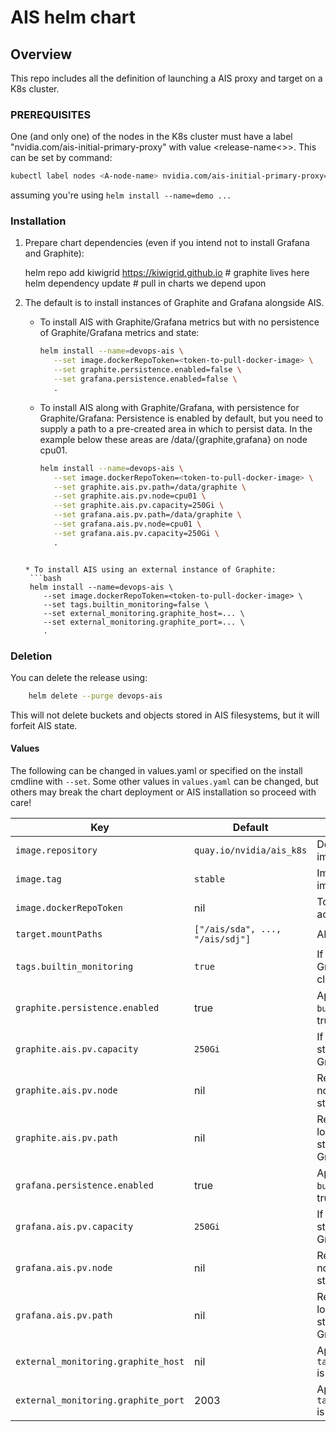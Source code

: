 # AIS helm chart 

## Overview

This repo includes all the definition of launching a AIS proxy and target on a K8s cluster.

### PREREQUISITES
One (and only one) of the nodes in the K8s cluster must have a label "nvidia.com/ais-initial-primary-proxy" with value <release-name<>>. This can be set by
command:
```bash
kubectl label nodes <A-node-name> nvidia.com/ais-initial-primary-proxy=demo
```
assuming you're using `helm install --name=demo ...`

### Installation

1. Prepare chart dependencies (even if you intend not to install Grafana and Graphite):

    helm repo add kiwigrid https://kiwigrid.github.io       # graphite lives here
    helm dependency update                                  # pull in charts we depend upon

2. The default is to install instances of Graphite and Grafana alongside AIS.

   * To install AIS with Graphite/Grafana metrics but with no persistence of Graphite/Grafana metrics and state:
     ```bash
     helm install --name=devops-ais \
        --set image.dockerRepoToken=<token-to-pull-docker-image> \
        --set graphite.persistence.enabled=false \
        --set grafana.persistence.enabled=false \
        .
      ```
   * To install AIS along with Graphite/Grafana, with persistence for Graphite/Grafana:
     Persistence is enabled by default, but you need to supply a path to a pre-created area in which to persist data. In the example below these areas are /data/{graphite,grafana} on node cpu01.
     ```bash
     helm install --name=devops-ais \
        --set image.dockerRepoToken=<token-to-pull-docker-image> \
        --set graphite.ais.pv.path=/data/graphite \
        --set graphite.ais.pv.node=cpu01 \
        --set graphite.ais.pv.capacity=250Gi \
        --set grafana.ais.pv.path=/data/graphite \
        --set grafana.ais.pv.node=cpu01 \
        --set grafana.ais.pv.capacity=250Gi \
        .
    ```

   * To install AIS using an external instance of Graphite:
     ```bash
     helm install --name=devops-ais \
        --set image.dockerRepoToken=<token-to-pull-docker-image> \
        --set tags.builtin_monitoring=false \
        --set external_monitoring.graphite_host=... \
        --set external_monitoring.graphite_port=... \
        .
    ```

### Deletion
You can delete the release using:
```bash
    helm delete --purge devops-ais
```
This will not delete buckets and objects stored in AIS filesystems, but it will forfeit AIS state.

#### Values

The following can be changed in values.yaml or specified on the install cmdline with `--set`. Some other values in `values.yaml` can be changed, but others may break the chart deployment or AIS installation so proceed with care!

| Key | Default | Description |
| --- | --- | --- |
| `image.repository`                | `quay.io/nvidia/ais_k8s`          | Docker repo for AIS image |
| `image.tag`                       | `stable`                          | Image tag value for AIS image |
| `image.dockerRepoToken`           | nil                               | Token for private repo access |
| `target.mountPaths`               | `["/ais/sda", ..., "/ais/sdj"]`   | AIS filesystem paths |
| `tags.builtin_monitoring`         | `true`                            | If true then deploy Graphite/Grafana in cluster |
| `graphite.persistence.enabled`    | true                              | Applies if `builtin_monitorting` is true |
| `graphite.ais.pv.capacity`        | `250Gi`                           | If persisting, capacity of storage provided to Graphite |
| `graphite.ais.pv.node`            | nil                               | Required if persisting; node providing path for storage
| `graphite.ais.pv.path`            | nil                               | Required if persisting; local storage path of storage provided to Graphite |
| `grafana.persistence.enabled`    | true                              | Applies if `builtin_monitorting` is true |
| `grafana.ais.pv.capacity`        | `250Gi`                           | If persisting, capacity of storage provided to Grafana |
| `grafana.ais.pv.node`            | nil                               | Required if persisting; node providing path for storage
| `grafana.ais.pv.path`            | nil                               | Required if persisting; local storage path of storage provided to Grafana |
| `external_monitoring.graphite_host` | nil                             | Applies if `tags.builtin_monitoring` is false |
| `external_monitoring.graphite_port` | 2003                            | Applies if `tags.builtin_monitoring` is false |

